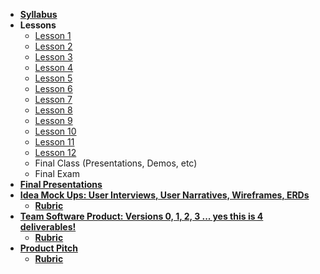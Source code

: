 - **[Syllabus](README.md)**
- **Lessons**
  - [Lesson 1]
  - [Lesson 2]
  - [Lesson 3]
  - [Lesson 4]
  - [Lesson 5]
  - [Lesson 6]
  - [Lesson 7]
  - [Lesson 8]
  - [Lesson 9]
  - [Lesson 10]
  - [Lesson 11]
  - [Lesson 12]
  - Final Class (Presentations, Demos, etc)
  - Final Exam
- **[Final Presentations]**
- **[Idea Mock Ups: User Interviews, User Narratives, Wireframes, ERDs](https://github.com/Make-School-Courses/SPD-1.3-Team-Software-Project/blob/master/Assignments/01-interviews-journeys-wireframes.md)**
  - **[Rubric](https://github.com/Make-School-Courses/SPD-1.3-Team-Software-Project/blob/master/Assignments/01-interviews-journeys-wireframes.md)**
- **[Team Software Product: Versions 0, 1, 2, 3 ... yes this is 4 deliverables!](https://github.com/Make-School-Courses/SPD-1.3-Team-Software-Project/blob/master/Assignments/02-product-v-1-2-3.md)**
  - **[Rubric](https://github.com/Make-School-Courses/SPD-1.3-Team-Software-Project/blob/master/Assignments/02-product-v-1-2-3.md)**
- **[Product Pitch](https://github.com/Make-School-Courses/SPD-1.3-Team-Software-Project/blob/master/Assignments/03-pitch-deck.md)**
  - **[Rubric](https://github.com/Make-School-Courses/SPD-1.3-Team-Software-Project/blob/master/Assignments/03-pitch-deck.md)**

[Lesson 1]: Lessons/Lesson1.md
[Lesson 2]: Lessons/Lesson2.md
[Lesson 3]: Lessons/Lesson3.md
[Lesson 4]: Lessons/Lesson4.md
[Lesson 5]: Lessons/Lesson5.md
[Lesson 6]: Lessons/Lesson6.md
[Lesson 7]: Lessons/Lesson7.md
[Lesson 8]: Lessons/Lesson8.md
[Lesson 9]: Lessons/Lesson9.md
[Lesson 10]: Lessons/Lesson10.md
[Lesson 11]: Lessons/Lesson11.md
[Lesson 12]: Lessons/Lesson12.md
[Final Presentations]: Lessons/Lesson13.md
